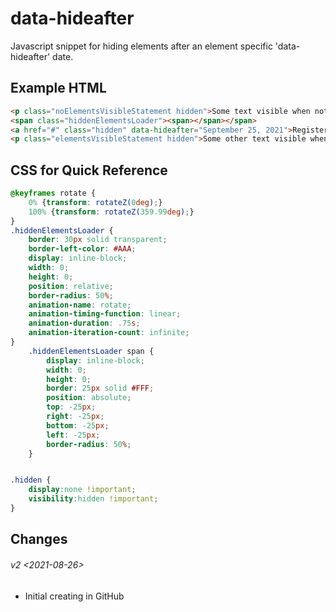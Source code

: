 # data-hideafter
Javascript snippet for hiding elements after an element specific 'data-hideafter' date.

## Example HTML
```html
<p class="noElementsVisibleStatement hidden">Some text visible when nothing else is visible.</p>
<span class="hiddenElementsLoader"><span></span></span>
<a href="#" class="hidden" data-hideafter="September 25, 2021">Register Now!</a>
<p class="elementsVisibleStatement hidden">Some other text visible when elements are visible.</p>
```

##  CSS for Quick Reference
```css
@keyframes rotate {
	0% {transform: rotateZ(0deg);}
	100% {transform: rotateZ(359.99deg);}
}
.hiddenElementsLoader {
	border: 30px solid transparent;
	border-left-color: #AAA;
	display: inline-block;
	width: 0;
	height: 0;
	position: relative;
	border-radius: 50%;
	animation-name: rotate;
	animation-timing-function: linear;
	animation-duration: .75s;
	animation-iteration-count: infinite;
}
	.hiddenElementsLoader span {
		display: inline-block;
		width: 0;
		height: 0;
		border: 25px solid #FFF;
		position: absolute;
		top: -25px;
		right: -25px;
		bottom: -25px;
		left: -25px;
		border-radius: 50%;
	}


.hidden {
	display:none !important;
	visibility:hidden !important;
}

```


## Changes
###### v2 <2021-08-26>
- Initial creating in GitHub

